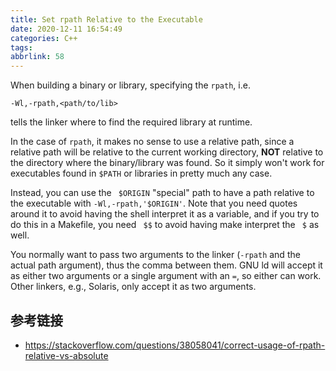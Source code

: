 ```yaml
---
title: Set rpath Relative to the Executable
date: 2020-12-11 16:54:49
categories: C++
tags:
abbrlink: 58
---
```

When building a binary or library, specifying the `rpath`, i.e.

```
-Wl,-rpath,<path/to/lib>
```

tells the linker where to find the required library at runtime.

In the case of `rpath`, it makes no sense to use a relative path, since a relative path will be relative to the current working directory, **NOT** relative to the directory where the binary/library was found. So it simply won't work for executables found in `$PATH` or libraries in pretty much any case.

Instead, you can use the ` $ORIGIN` "special" path to have a path relative to the executable with `-Wl,-rpath,'$ORIGIN'`. Note that you need quotes around it to avoid having the shell interpret it as a variable, and if you try to do this in a Makefile, you need ` $$` to avoid having make interpret the ` $` as well.

You normally want to pass two arguments to the linker (`-rpath` and the actual path argument), thus the comma between them. GNU ld will accept it as either two arguments or a single argument with an `=`, so either can work. Other linkers, e.g., Solaris, only accept it as two arguments.

## 参考链接

- https://stackoverflow.com/questions/38058041/correct-usage-of-rpath-relative-vs-absolute
